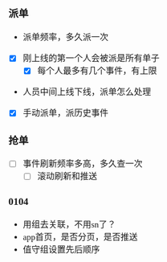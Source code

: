 <span  style="font-family: Simsun,serif; font-size: 17px; ">

### 派单

- 派单频率，多久派一次
- [x] 刚上线的第一个人会被派是所有单子
    - [x] 每个人最多有几个事件，有上限
- 人员中间上线下线，派单怎么处理
- [x] 手动派单，派历史事件

### 抢单

- [ ] 事件刷新频率多高，多久查一次
    - [ ] 滚动刷新和推送

### 0104

- 用组去关联，不用sn了？
- app首页，是否分页，是否推送
- 值守组设置先后顺序

</span>
